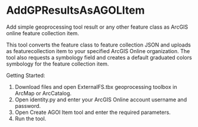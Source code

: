 # AddGPResultsAsAGOLItem
Add simple geoprocessing tool result or any other feature class as ArcGIS online feature collection item.

This tool converts the feature class to feature collection JSON and uploads as featurecollection item to your specified ArcGIS Online organization. The tool also requests a symbology field and creates a default graduated colors symbology for  the feature collection item.


Getting Started:

1. Download files and open ExternalFS.tbx geoprocessing toolbox in ArcMap or ArcCatalog.
2. Open identity.py and enter your ArcGIS Online account username and password.
3. Open Create AGOl Item tool and enter the required parameters.
4. Run the tool.
